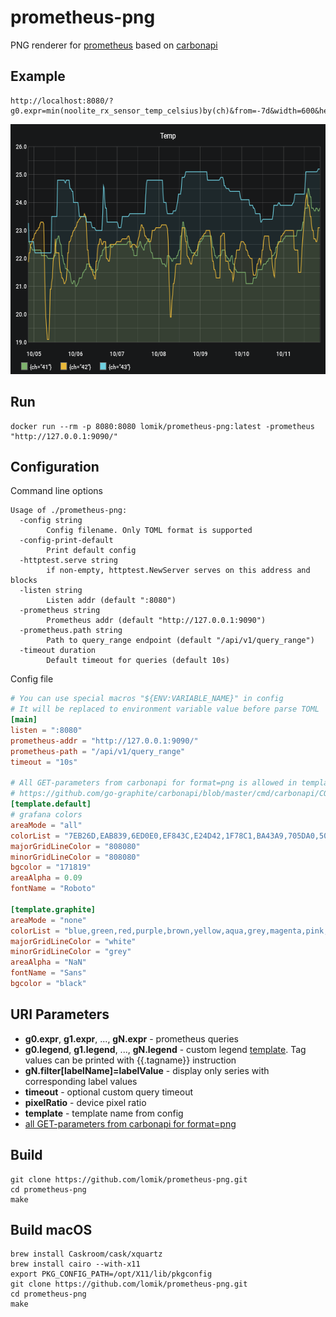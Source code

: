 # prometheus-png

PNG renderer for [prometheus](https://github.com/prometheus/prometheus) based on [carbonapi](https://github.com/go-graphite/carbonapi)


## Example
```
http://localhost:8080/?g0.expr=min(noolite_rx_sensor_temp_celsius)by(ch)&from=-7d&width=600&height=400&title=Temp
```
<img src="graph3.png" width="600" height="400">

## Run
```
docker run --rm -p 8080:8080 lomik/prometheus-png:latest -prometheus "http://127.0.0.1:9090/"
```

## Configuration
Command line options
```
Usage of ./prometheus-png:
  -config string
    	Config filename. Only TOML format is supported
  -config-print-default
    	Print default config
  -httptest.serve string
    	if non-empty, httptest.NewServer serves on this address and blocks
  -listen string
    	Listen addr (default ":8080")
  -prometheus string
    	Prometheus addr (default "http://127.0.0.1:9090")
  -prometheus.path string
    	Path to query_range endpoint (default "/api/v1/query_range")
  -timeout duration
    	Default timeout for queries (default 10s)
```
Config file
```toml
# You can use special macros "${ENV:VARIABLE_NAME}" in config
# It will be replaced to environment variable value before parse TOML
[main]
listen = ":8080"
prometheus-addr = "http://127.0.0.1:9090/"
prometheus-path = "/api/v1/query_range"
timeout = "10s"

# All GET-parameters from carbonapi for format=png is allowed in templates
# https://github.com/go-graphite/carbonapi/blob/master/cmd/carbonapi/COMPATIBILITY.md#render
[template.default]
# grafana colors
areaMode = "all"
colorList = "7EB26D,EAB839,6ED0E0,EF843C,E24D42,1F78C1,BA43A9,705DA0,508642,CCA300,447EBC,C15C17,890F02,0A437C,6D1F62,584477,B7DBAB,F4D598,70DBED,F9BA8F,F29191,82B5D8,E5A8E2,AEA2E0,629E51,E5AC0E,64B0C8,E0752D,BF1B00,0A50A1,962D82,614D93,9AC48A,F2C96D,65C5DB,F9934E,EA6460,5195CE,D683CE,806EB7,3F6833,967302,2F575E,99440A,58140C,052B51,511749,3F2B5B,E0F9D7,FCEACA,CFFAFF,F9E2D2,FCE2DE,BADFF4,F9D9F9,DEDAF7"
majorGridLineColor = "808080"
minorGridLineColor = "808080"
bgcolor = "171819"
areaAlpha = 0.09
fontName = "Roboto"

[template.graphite]
areaMode = "none"
colorList = "blue,green,red,purple,brown,yellow,aqua,grey,magenta,pink,gold,rose"
majorGridLineColor = "white"
minorGridLineColor = "grey"
areaAlpha = "NaN"
fontName = "Sans"
bgcolor = "black"
```

## URI Parameters
* **g0.expr**, **g1.expr**, ..., **gN.expr** - prometheus queries
* **g0.legend**, **g1.legend**, ..., **gN.legend** - custom legend [template](https://golang.org/pkg/text/template/). Tag values can be printed with {{.tagname}} instruction
* **gN.filter[labelName]=labelValue** - display only series with corresponding label values
* **timeout** - optional custom query timeout
* **pixelRatio** - device pixel ratio
* **template** - template name from config
* [all GET-parameters from carbonapi for format=png](https://github.com/go-graphite/carbonapi/blob/master/cmd/carbonapi/COMPATIBILITY.md#render)

## Build
```
git clone https://github.com/lomik/prometheus-png.git
cd prometheus-png
make
```

## Build macOS
```
brew install Caskroom/cask/xquartz
brew install cairo --with-x11
export PKG_CONFIG_PATH=/opt/X11/lib/pkgconfig
git clone https://github.com/lomik/prometheus-png.git
cd prometheus-png
make
```
